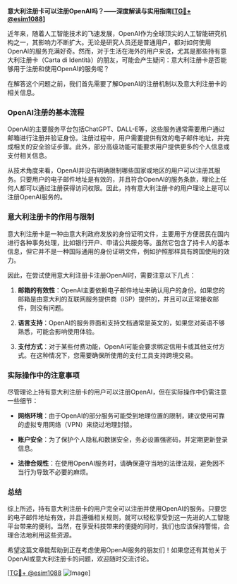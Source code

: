 **意大利注册卡可以注册OpenAI吗？——深度解读与实用指南[[TG💪+ @esim1088](https://t.me/s/esim1088)]**

近年来，随着人工智能技术的飞速发展，OpenAI作为全球顶尖的人工智能研究机构之一，其影响力不断扩大。无论是研究人员还是普通用户，都对如何使用OpenAI的服务充满好奇。然而，对于生活在海外的用户来说，尤其是那些持有意大利注册卡（Carta di Identità）的朋友，可能会产生疑问：意大利注册卡是否能够用于注册和使用OpenAI的服务呢？

在解答这个问题之前，我们首先需要了解OpenAI的注册机制以及意大利注册卡的相关信息。

### OpenAI注册的基本流程

OpenAI的主要服务平台包括ChatGPT、DALL-E等，这些服务通常需要用户通过邮箱进行注册并验证身份。注册过程中，用户需要提供有效的电子邮件地址，并完成相关的安全验证步骤。此外，部分高级功能可能要求用户提供更多的个人信息或支付相关信息。

从技术角度来看，OpenAI并没有明确限制哪些国家或地区的用户可以注册其服务。只要用户的电子邮件地址是有效的，并且符合OpenAI的服务条款，理论上任何人都可以通过注册获得访问权限。因此，持有意大利注册卡的用户理论上是可以注册OpenAI服务的。

### 意大利注册卡的作用与限制

意大利注册卡是一种由意大利政府发放的身份证明文件，主要用于方便居民在国内进行各种事务处理，比如银行开户、申请公共服务等。虽然它包含了持卡人的基本信息，但它并不是一种国际通用的身份证明文件，例如护照那样具有跨国使用的效力。

因此，在尝试使用意大利注册卡注册OpenAI时，需要注意以下几点：

1. **邮箱的有效性**：OpenAI主要依赖电子邮件地址来确认用户的身份。如果您的邮箱是由意大利的互联网服务提供商（ISP）提供的，并且可以正常接收邮件，则没有问题。
   
2. **语言支持**：OpenAI的服务界面和支持文档通常是英文的，如果您对英语不够熟悉，可能会影响使用体验。

3. **支付方式**：对于某些付费功能，OpenAI可能会要求绑定信用卡或其他支付方式。在这种情况下，您需要确保所使用的支付工具支持跨境交易。

### 实际操作中的注意事项

尽管理论上持有意大利注册卡的用户可以注册OpenAI，但在实际操作中仍需注意一些细节：

- **网络环境**：由于OpenAI的部分服务可能受到地理位置的限制，建议使用可靠的虚拟专用网络（VPN）来绕过地理封锁。
  
- **账户安全**：为了保护个人隐私和数据安全，务必设置强密码，并定期更新登录信息。

- **法律合规性**：在使用OpenAI服务时，请确保遵守当地的法律法规，避免因不当行为导致不必要的麻烦。

### 总结

综上所述，持有意大利注册卡的用户完全可以注册并使用OpenAI的服务。只要您的电子邮件地址有效，并且遵循相关规则，就可以轻松享受到这一先进的人工智能平台带来的便利。当然，在享受科技带来的便捷的同时，我们也应该保持警惕，合理合法地利用这些资源。

希望这篇文章能帮助到正在考虑使用OpenAI服务的朋友们！如果您还有其他关于OpenAI或意大利注册卡的问题，欢迎随时交流讨论。

[[TG💪+ @esim1088](https://t.me/s/esim1088) ![Image](https://i.postimg.cc/4NQfJmqS/Snipaste-2025-05-13-00-14-12.png)]